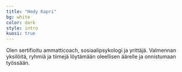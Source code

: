 ```yaml
---
title: "Hedy Kapri"
bg: white
color: dark
style: intro
kuosi: true
---
```

<div class="toplogo"></div>

Olen sertifioitu ammatticoach, sosiaalipsykologi ja yrittäjä. Valmennan yksilöitä, ryhmiä ja tiimejä löytämään oleellisen äärelle ja onnistumaan työssään.
